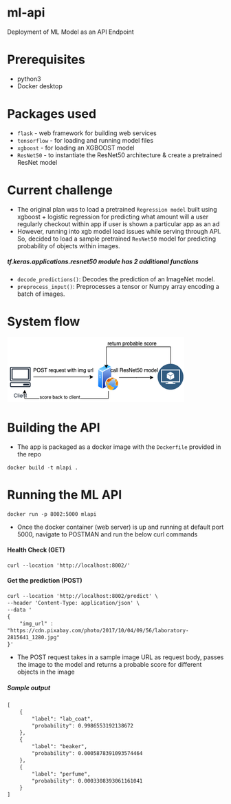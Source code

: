 # ml-api
Deployment of ML Model as an API Endpoint

Prerequisites
====
* python3
* Docker desktop

Packages used
====
* `flask` - web framework for building web services
* `tensorflow` - for loading and running model files
* `xgboost` - for loading an XGBOOST model
* `ResNet50` - to instantiate the ResNet50 architecture & create a pretrained ResNet model

Current challenge
====
* The original plan was to load a pretrained `Regression model` built using xgboost + logistic regression for predicting what amount will a user regularly checkout within app if user is shown a particular app as an ad
* However, running into xgb model load issues while serving through API. So, decided to load a sample pretrained `ResNet50` model for predicting probability of objects within images.


##### **tf.keras.applications.resnet50** module has 2 additional functions
* `decode_predictions()`: Decodes the prediction of an ImageNet model.
* `preprocess_input()`: Preprocesses a tensor or Numpy array encoding a batch of images.

System flow
====
![API overview](images/MLApi.png)

Building the API
=====
* The app is packaged as a docker image with the `Dockerfile` provided in the repo
```
docker build -t mlapi .
```

Running the ML API
====
```
docker run -p 8002:5000 mlapi
```
* Once the docker container (web server) is up and running at default port 5000, navigate to POSTMAN and run the below curl commands

#### Health Check (GET)
```
curl --location 'http://localhost:8002/'
```

#### Get the prediction (POST)
```
curl --location 'http://localhost:8002/predict' \
--header 'Content-Type: application/json' \
--data '
{
    "img_url" : "https://cdn.pixabay.com/photo/2017/10/04/09/56/laboratory-2815641_1280.jpg"
}'
```
* The POST request takes in a sample image URL as request body, passes the image to the model and returns a probable score for different objects in the image

##### Sample output
```
[
    {
        "label": "lab_coat",
        "probability": 0.9986553192138672
    },
    {
        "label": "beaker",
        "probability": 0.0005878391093574464
    },
    {
        "label": "perfume",
        "probability": 0.0003308393061161041
    }
]
```
